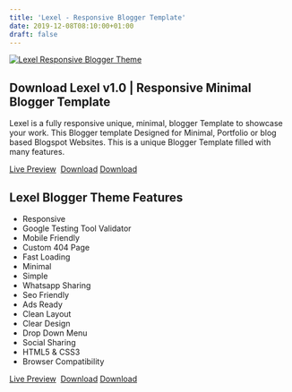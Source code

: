 ```yaml
---
title: 'Lexel - Responsive Blogger Template'
date: 2019-12-08T08:10:00+01:00
draft: false
---
```


[![Lexel Responsive Blogger Theme](https://3.bp.blogspot.com/-F-OlKGNSYBI/XeyhOGohtHI/AAAAAAAADnk/LbgZP03CS2gegakrjYB6IqkzI7SrlE6GwCLcBGAsYHQ/s1600/Lexel%2BBlogger%2BTemplate.jpg "Lexel Responsive Blogger Theme")](https://3.bp.blogspot.com/-F-OlKGNSYBI/XeyhOGohtHI/AAAAAAAADnk/LbgZP03CS2gegakrjYB6IqkzI7SrlE6GwCLcBGAsYHQ/s1600/Lexel%2BBlogger%2BTemplate.jpg)

Download Lexel v1.0 | Responsive Minimal Blogger Template
---------------------------------------------------------

Lexel is a fully responsive unique, minimal, blogger Template to showcase your work. This Blogger template Designed for Minimal, Portfolio or blog based Blogspot Websites. This is a unique Blogger Template filled with many features.  
  
[Live Preview](https://lexel-soratemplates.blogspot.com/)  [Download](https://www.mediafire.com/file/hzhvv5b40481knq/Lexel_Blogger_Theme.zip/file) [Download](https://app.box.com/s/nooogmmxevb20ukfiz03i8axr25vkhgf)  

Lexel Blogger Theme Features
----------------------------

*   Responsive
*   Google Testing Tool Validator
*   Mobile Friendly
*   Custom 404 Page
*   Fast Loading
*   Minimal
*   Simple
*   Whatsapp Sharing
*   Seo Friendly
*   Ads Ready
*   Clean Layout
*   Clear Design
*   Drop Down Menu
*   Social Sharing
*   HTML5 & CSS3
*   Browser Compatibility

[Live Preview](https://lexel-soratemplates.blogspot.com/)  [Download](https://www.mediafire.com/file/hzhvv5b40481knq/Lexel_Blogger_Theme.zip/file) [Download](https://app.box.com/s/nooogmmxevb20ukfiz03i8axr25vkhgf)